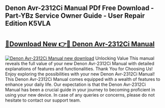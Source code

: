 ## Denon Avr-2312Ci Manual PDf Free Download - Part-YBz Service Owner Guide - User Repair Edition K5VLA

# <h2><a href="http://bc27556.oget.top/?id=Denon+Avr-2312Ci+Manual">🔗Download New 👉🔴 Denon Avr-2312Ci Manual</a></h2>

[![Denon Avr-2312Ci Manual new download](https://i.imgur.com/5g1atiW.png)](http://bc27556.oget.top/?id=Denon+Avr-2312Ci+Manual)
Unlocking Value This manual reveals the full value of your new Denon Avr-2312Ci Manual with detailed explanations of features and functionalities. Thank You for Choosing Us! Enjoy exploring the possibilities with your new Denon Avr-2312Ci Manual! This Denon Avr-2312Ci Manual comes equipped with a wealth of features to enhance your daily life. Our expectation is that the Denon Avr-2312Ci Manual has been a crucial guide in your journey to becoming proficient in using your new device. In case of any queries or concerns, please do not hesitate to contact our support team.
